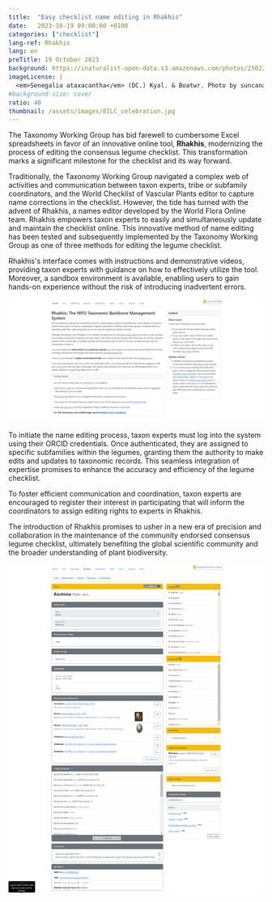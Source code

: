 ```yaml
---
title:  "Easy checklist name editing in Rhakhis"
date:   2023-10-19 09:00:00 +0100
categories: ["checklist"]
lang-ref: Rhakhis
lang: en
preTitle: 19 October 2023
background: https://inaturalist-open-data.s3.amazonaws.com/photos/250224708/original.jpg
imageLicense: |
  <em>Senegalia ataxacantha</em> (DC.) Kyal. & Boatwr. Photo by suncana via [iNaturalist](https://www.gbif.org/occurrence/4011609253)
#background-size: cover
ratio: 40
thumbnail: /assets/images/8ILC_celebration.jpg
---
```


The Taxonomy Working Group has bid farewell to cumbersome Excel spreadsheets in favor of an innovative online tool, **Rhakhis**, modernizing the process of editing the consensus legume checklist. This transformation marks a significant milestone for the checklist and its way forward.  

Traditionally, the Taxonomy Working Group navigated a complex web of activities and communication between taxon experts, tribe or subfamily coordinators, and the World Checklist of Vascular Plants editor to capture name corrections in the checklist. However, the tide has turned with the advent of Rhakhis, a names editor developed by the World Flora Online team. Rhakhis empowers taxon experts to easily and simultaneously update and maintain the checklist online. This innovative method of name editing has been tested and subsequently implemented by the Taxonomy Working Group as one of three methods for editing the legume checklist.  

Rhakhis's interface comes with instructions and demonstrative videos, providing taxon experts with guidance on how to effectively utilize the tool. Moreover, a sandbox environment is available, enabling users to gain hands-on experience without the risk of introducing inadvertent errors.  

![](/assets/images/WFO-Rhakhis_homepage.png)

To initiate the name editing process, taxon experts must log into the system using their ORCID credentials. Once authenticated, they are assigned to specific subfamilies within the legumes, granting them the authority to make edits and updates to taxonomic records. This seamless integration of expertise promises to enhance the accuracy and efficiency of the legume checklist.  

To foster efficient communication and coordination, taxon experts are encouraged to register their interest in participating that will inform the coordinators to assign editing rights to experts in Rhakhis.  

The introduction of Rhakhis promises to usher in a new era of precision and collaboration in the maintenance of the community endorsed consensus legume checklist, ultimately benefiting the global scientific community and the broader understanding of plant biodiversity.  

![](/assets/images/WFO-Rhakhis_genusrecord.png)
